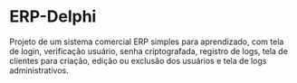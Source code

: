 # ERP-Delphi
Projeto de um sistema comercial ERP simples para aprendizado, com tela de login, verificação usuário, senha criptografada, registro de logs, tela de clientes para criação, edição ou exclusão dos usuários e tela de logs administrativos.
